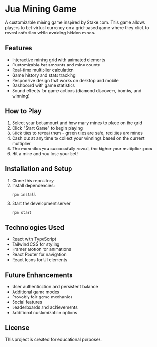 # Jua Mining Game

A customizable mining game inspired by Stake.com. This game allows players to bet virtual currency on a grid-based game where they click to reveal safe tiles while avoiding hidden mines.

## Features

- Interactive mining grid with animated elements
- Customizable bet amounts and mine counts
- Real-time multiplier calculation
- Game history and stats tracking
- Responsive design that works on desktop and mobile
- Dashboard with game statistics
- Sound effects for game actions (diamond discovery, bombs, and winning)

## How to Play

1. Select your bet amount and how many mines to place on the grid
2. Click "Start Game" to begin playing
3. Click tiles to reveal them - green tiles are safe, red tiles are mines
4. Cash out at any time to collect your winnings based on the current multiplier
5. The more tiles you successfully reveal, the higher your multiplier goes
6. Hit a mine and you lose your bet!

## Installation and Setup

1. Clone this repository
2. Install dependencies:
   ```
   npm install
   ```
3. Start the development server:
   ```
   npm start
   ```

## Technologies Used

- React with TypeScript
- Tailwind CSS for styling
- Framer Motion for animations
- React Router for navigation
- React Icons for UI elements

## Future Enhancements

- User authentication and persistent balance
- Additional game modes
- Provably fair game mechanics
- Social features
- Leaderboards and achievements
- Additional customization options

## License

This project is created for educational purposes.

